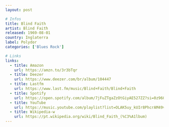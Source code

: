 ```yaml
---
layout: post

# Infos
title: Blind Faith
artist: Blind Faith
released: 1969-08-01
country: Inglaterra
label: Polydor
categories: ['Blues Rock']

# Links
links:
  - title: Amazon
    url: https://amzn.to/3r3bTqr
  - title: Deezer
    url: https://www.deezer.com/br/album/104447
  - title: Lastfm
    url: https://www.last.fm/music/Blind+Faith/Blind+Faith
  - title: Spotify
    url: https://open.spotify.com/album/7jFuZTgaZzOtGiyAE527ZZ?si=0z960FI_QHOLsx0JfWpONQ
  - title: YouTube
    url: https://music.youtube.com/playlist?list=OLAK5uy_kUIr8PhcrAM49vO_vtT1omGF1K7NCmfoE
  - title: Wikipedia-w
    url: https://pt.wikipedia.org/wiki/Blind_Faith_(%C3%A1lbum)
---
```

